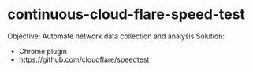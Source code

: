 # continuous-cloud-flare-speed-test

Objective: Automate network data collection and analysis
Solution:
- Chrome plugin
- https://github.com/cloudflare/speedtest
